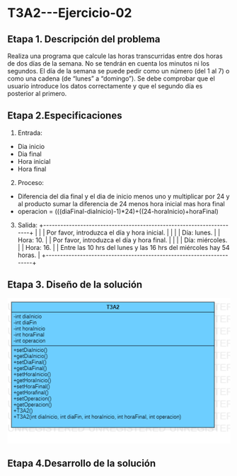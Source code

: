# T3A2---Ejercicio-02

## Etapa 1. Descripción del problema

Realiza una programa que calcule las horas transcurridas entre dos horas de dos días de la semana. No se tendrán en cuenta los minutos ni los segundos. El día de la semana se puede pedir como un número (del 1 al 7) o como una cadena (de “lunes” a “domingo”). Se debe comprobar que el usuario introduce los datos correctamente y que el segundo día es posterior al primero.

## Etapa 2.Especificaciones
1. Entrada:
  - Dia inicio
  - Dia final
  - Hora inicial
  - Hora final
2. Proceso:
  - Diferencia del dia final y el dia de inicio menos uno y multiplicar por 24 y al producto sumar la diferencia de 24 menos hora inicial mas hora final 
  - operacion = (((diaFinal-diaInicio)-1)*24)+((24-horaInicio)+horaFinal)
3. Salida:
+---------------------------------------------------------------------+
|                                                                     |
|  Por favor, introduzca el día y hora inicial.                       |
|                                                                     |
| Día: lunes.                                                         |
| Hora: 10.                                                           |
| Por favor, introduzca el día y hora final.                          |
|                                                                     |
| Día: miércoles.                                                     |
| Hora: 16.                                                           |
| Entre las 10 hrs del lunes y las 16 hrs del miércoles hay 54 horas. |
+---------------------------------------------------------------------+
## Etapa 3. Diseño de la solución
![](https://github.com/rulos12/T3A2---Ejercicio-02/blob/main/T3A2.png)

## Etapa 4.Desarrollo de la solución
